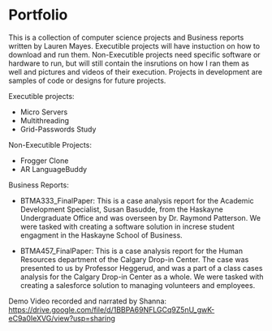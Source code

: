 # Portfolio
This is a collection of computer science projects and Business reports written by Lauren Mayes. Executible projects will have instuction on how to download and run them. Non-Executible projects need specific software or hardware to run, but will still contain the insrutions on how I ran them as well and pictures and videos of their execution. Projects in development are samples of code or designs for future projects. 


Executible projects:
- Micro Servers
- Multithreading
- Grid-Passwords Study

Non-Executible Projects:
- Frogger Clone
- AR LanguageBuddy

Business Reports:
- BTMA333_FinalPaper:
  This is a case analysis report for the Academic Development Specialist, Susan Basudde, from the Haskayne Undergraduate Office and was overseen by Dr. Raymond Patterson. We were tasked with creating a software solution in increse student engagment in the Haskayne School of Business. 
  
- BTMA457_FinalPaper:
  This is a case analysis report for the Human Resources department of the Calgary Drop-in Center. The case was presented to us by Professor Heggerud, and was a part of a class cases analysis for the Calgary Drop-in Center as a whole. We were tasked with creating a salesforce solution to managing volunteers and employees.

Demo Video recorded and narrated by Shanna: https://drive.google.com/file/d/1BBPA69NFLGCq9Z5nU_gwK-eC9a0IeXVG/view?usp=sharing 
